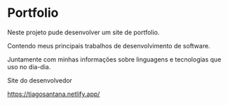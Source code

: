 
# Portfolio

Neste projeto pude desenvolver um site de portfolio.

Contendo meus principais trabalhos de desenvolvimento de software.

Juntamente com minhas informações sobre linguagens e tecnologias que uso no dia-dia.

Site do desenvolvedor

https://tiagosantana.netlify.app/
